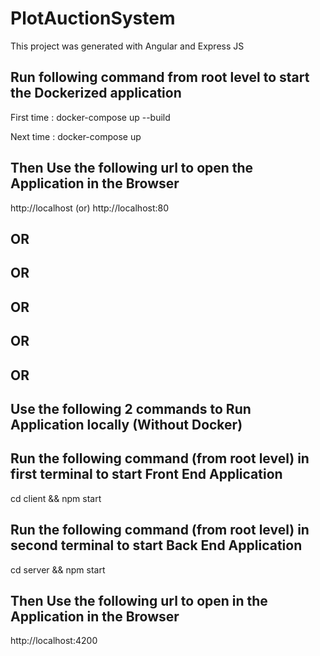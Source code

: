 # PlotAuctionSystem

This project was generated with Angular and Express JS

## Run following command from root level to start the Dockerized application

First time : docker-compose up --build 

Next time : docker-compose up


## Then Use the following url to open the Application in the Browser

http://localhost (or) http://localhost:80

## OR
## OR
## OR
## OR
## OR


## Use the following 2 commands to Run Application locally (Without Docker)

## Run the following command (from root level) in first terminal to start Front End Application

cd client && npm start


## Run the following command (from root level) in second terminal to start Back End Application

cd server && npm start


## Then Use the following url to open in the Application in the Browser

http://localhost:4200


